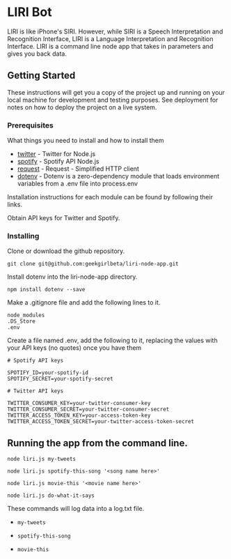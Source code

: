 # LIRI Bot

LIRI is like iPhone's SIRI. However, while SIRI is a Speech Interpretation and Recognition Interface, LIRI is a Language Interpretation and Recognition Interface. LIRI is a command line node app that takes in parameters and gives you back data.

## Getting Started

These instructions will get you a copy of the project up and running on your local machine for development and testing purposes. See deployment for notes on how to deploy the project on a live system.

### Prerequisites

What things you need to install and how to install them

* [twitter](https://www.npmjs.com/package/twitter) - Twitter for Node.js
* [spotify](https://www.npmjs.com/package/node-spotify-api) - Spotify API Node.js
* [request](https://www.npmjs.com/package/request) - Request - Simplified HTTP client
* [dotenv](https://www.npmjs.com/package/dotenv) - Dotenv is a zero-dependency module that loads environment variables from a .env file into process.env

Installation instructions for each module can be found by following their links.

Obtain API keys for Twitter and Spotify.


### Installing

Clone or download the github repository.

```
git clone git@github.com:geekgirlbeta/liri-node-app.git
```

Install dotenv into the liri-node-app directory.

```
npm install dotenv --save
```
Make a .gitignore file and add the following lines to it.

```
node_modules
.DS_Store
.env
```

Create a file named .env, add the following to it, replacing the values with your API keys (no quotes) once you have them

```
# Spotify API keys

SPOTIFY_ID=your-spotify-id
SPOTIFY_SECRET=your-spotify-secret

# Twitter API keys

TWITTER_CONSUMER_KEY=your-twitter-consumer-key
TWITTER_CONSUMER_SECRET=your-twitter-consumer-secret
TWITTER_ACCESS_TOKEN_KEY=your-access-token-key
TWITTER_ACCESS_TOKEN_SECRET=your-twitter-access-token-secret

```

## Running the app from the command line.

```
node liri.js my-tweets

node liri.js spotify-this-song '<song name here>'

node liri.js movie-this '<movie name here>'

node liri.js do-what-it-says
```

These commands will log data into a log.txt file.

* `my-tweets`

* `spotify-this-song`

* `movie-this`

